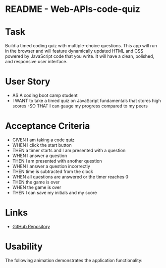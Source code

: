 # README - Web-APIs-code-quiz

# Task
Build a timed coding quiz with multiple-choice questions. This app will run in the browser and will feature dynamically updated HTML and CSS powered by JavaScript code that you write. It will have a clean, polished, and responsive user interface.

# User Story
- AS A coding boot camp student
- I WANT to take a timed quiz on JavaScript fundamentals that stores high scores
 -SO THAT I can gauge my progress compared to my peers

# Acceptance Criteria
- GIVEN I am taking a code quiz
- WHEN I click the start button
- THEN a timer starts and I am presented with a question
- WHEN I answer a question
- THEN I am presented with another question
- WHEN I answer a question incorrectly
- THEN time is subtracted from the clock
- WHEN all questions are answered or the timer reaches 0
- THEN the game is over
- WHEN the game is over
- THEN I can save my initials and my score

# Links
- [GitHub Repository](https://github.com/carolinatnp/web-APIs-code-quiz)

# Usability
The following animation demonstrates the application functionality:
